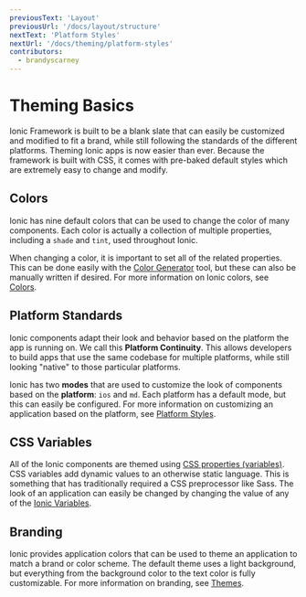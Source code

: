 ```yaml
---
previousText: 'Layout'
previousUrl: '/docs/layout/structure'
nextText: 'Platform Styles'
nextUrl: '/docs/theming/platform-styles'
contributors:
  - brandyscarney
---
```


# Theming Basics

Ionic Framework is built to be a blank slate that can easily be customized and modified to fit a brand, while still following the standards of the different platforms. Theming Ionic apps is now easier than ever. Because the framework is built with CSS, it comes with pre-baked default styles which are extremely easy to change and modify.

## Colors

Ionic has nine default colors that can be used to change the color of many components. Each color is actually a collection of multiple properties, including a `shade` and `tint`, used throughout Ionic.

When changing a color, it is important to set all of the related properties. This can be done easily with the [Color Generator](/docs/theming/color-generator) tool, but these can also be manually written if desired. For more information on Ionic colors, see [Colors](/docs/theming/colors).

<color-accordion></color-accordion>

## Platform Standards

Ionic components adapt their look and behavior based on the platform the app is running on. We call this **Platform Continuity**. This allows developers to build apps that use the same codebase for multiple platforms, while still looking "native" to those particular platforms.

Ionic has two **modes** that are used to customize the look of components based on the **platform**: `ios` and `md`. Each platform has a default mode, but this can easily be configured. For more information on customizing an application based on the platform, see [Platform Styles](/docs/theming/platform-styles).

## CSS Variables

All of the Ionic components are themed using <a href="https://developer.mozilla.org/en-US/docs/Web/CSS/Using_CSS_variables" target="_blank">CSS properties (variables)</a>. CSS variables add dynamic values to an otherwise static language. This is something that has traditionally required a CSS preprocessor like Sass. The look of an application can easily be changed by changing the value of any of the [Ionic Variables](/docs/theming/css-variables#ionic-variables).

## Branding

Ionic provides application colors that can be used to theme an application to match a brand or color scheme. The default theme uses a light background, but everything from the background color to the text color is fully customizable. For more information on branding, see [Themes](/docs/theming/themes).
